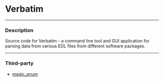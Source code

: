 # Verbatim
___

### Description

Source code for Verbatim - a command line tool and GUI application for parsing data from various EDL files from different software packages.

___
  
### Third-party

- [magic_enum](https://github.com/Neargye/magic_enum)